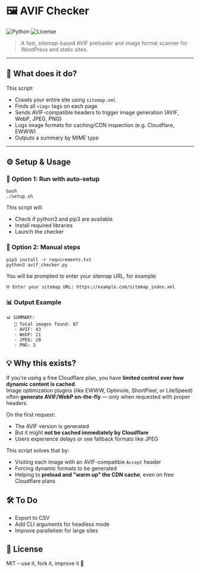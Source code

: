 # 🖼️ AVIF Checker

![Python](https://img.shields.io/badge/Python-3.8%2B-blue?style=flat-square)
![License](https://img.shields.io/github/license/solarssk/avif-checker?style=flat-square)

> A fast, sitemap-based AVIF preloader and image format scanner for WordPress and static sites.

---

## 🚀 What does it do?

This script:

- Crawls your entire site using `sitemap.xml`
- Finds all `<img>` tags on each page
- Sends AVIF-compatible headers to trigger image generation (AVIF, WebP, JPEG, PNG)
- Logs image formats for caching/CDN inspection (e.g. Cloudflare, EWWW)
- Outputs a summary by MIME type

---

## ⚙️ Setup & Usage

### 🔧 Option 1: Run with auto-setup

```
bash
./setup.sh
```

This script will:
- Check if python3 and pip3 are available
- Install required libraries
- Launch the checker

### 🧪 Option 2: Manual steps

```
pip3 install -r requirements.txt
python3 avif_checker.py
```

You will be prompted to enter your sitemap URL, for example:

```
🌐 Enter your sitemap URL: https://example.com/sitemap_index.xml
```

### 📊 Output Example

```
📊 SUMMARY:
   🔢 Total images found: 87
   - AVIF: 43
   - WebP: 21
   - JPEG: 20
   - PNG: 3
```

## 💡 Why this exists?

If you're using a free Cloudflare plan, you have **limited control over how dynamic content is cached**.  
Image optimization plugins (like EWWW, Optimole, ShortPixel, or LiteSpeed) often **generate AVIF/WebP on-the-fly** — only when requested with proper headers.

On the first request:
- The AVIF version is generated
- But it might **not be cached immediately by Cloudflare**
- Users experience delays or see fallback formats like JPEG

This script solves that by:
- Visiting each image with an AVIF-compatible `Accept` header
- Forcing dynamic formats to be generated
- Helping to **preload and "warm up" the CDN cache**, even on free Cloudflare plans

## 🛠️ To Do

- Export to CSV
- Add CLI arguments for headless mode
- Improve parallelism for large sites

## 📄 License
MIT – use it, fork it, improve it 🙌

